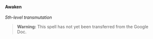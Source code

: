 #### Awaken
<!-- markdownlint-disable-next-line no-emphasis-as-heading -->
_5th-level transmutation_

> **Warning:**
> This spell has not yet been transferred from the Google Doc.
